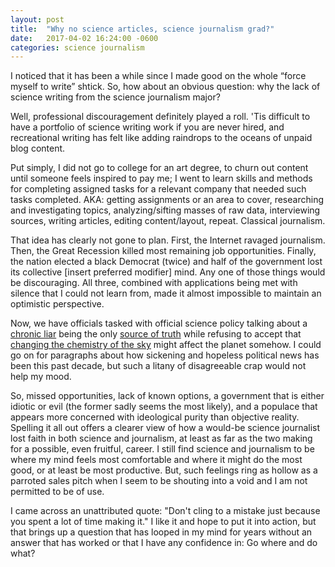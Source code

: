 ```yaml
---
layout: post
title:  "Why no science articles, science journalism grad?"
date:   2017-04-02 16:24:00 -0600
categories: science journalism
---
```


I noticed that it has been a while since I made good on the whole “force myself to write” shtick. 
So, how about an obvious question: why the lack of science writing from the science journalism major?  
  
Well, professional discouragement definitely played a roll. 'Tis difficult to have a portfolio of science writing work 
if you are never hired, and recreational writing has felt like adding raindrops to the oceans of unpaid blog content.  

Put simply, I did not go to college for an art degree, to churn out content until someone feels inspired to pay me; 
I went to learn skills and methods for completing assigned tasks for a relevant company that needed such tasks completed. 
AKA: getting assignments or an area to cover, researching and investigating topics, analyzing/sifting masses of raw data, 
interviewing sources, writing articles, editing content/layout, repeat. Classical journalism.  

That idea has clearly not gone to plan. First, the Internet ravaged journalism. Then, the Great Recession killed most 
remaining job opportunities. Finally, the nation elected a black Democrat (twice) and half of the government lost its 
collective [insert preferred modifier] mind. Any one of those things would be discouraging. All three, combined with applications being met 
with silence that I could not learn from, made it almost impossible to maintain an optimistic perspective.  

Now, we have officials tasked with official science policy talking about a [chronic liar][is truth dead] being the only 
[source of truth][trump is the way truth and light] while refusing to accept that 
[changing the chemistry of the sky][never enough evidence] might affect the planet somehow. I could go on for 
paragraphs about how sickening and hopeless political news has been this past decade, but such a litany of disagreeable 
crap would not help my mood.  

So, missed opportunities, lack of known options, a government that is either idiotic or evil (the former sadly seems the 
most likely), and a populace that appears more concerned with ideological purity than objective reality. Spelling it all 
out offers a clearer view of how a would-be science journalist lost faith in both science and journalism, at least as far 
as the two making for a possible, even fruitful, career. I still find science and journalism to be where my mind feels 
most comfortable and where it might do the most good, or at least be most productive. But, such feelings ring as hollow 
as a parroted sales pitch when I seem to be shouting into a void and I am not permitted to be of use.  

I came across an unattributed quote: "Don't cling to a mistake just because you spent a lot of time making it." I like it 
and hope to put it into action, but that brings up a question that has looped in my mind for years without an answer that 
has worked or that I have any confidence in: Go where and do what?  


[is truth dead]:http://time.com/4710456/donald-trump-time-interview-truth-falsehood/  
[trump is the way truth and light]: https://www.cnn.com/2017/01/25/politics/lamar-smith-donald-trump-news/index.html  
[never enough evidence]: http://www.cnbc.com/2017/03/09/epa-chief-scott-pruitt.html
